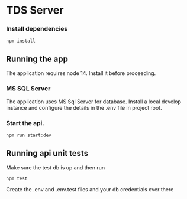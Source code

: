 # TDS Server
### Install  dependencies

```npm install```

## Running the app
The application requires node 14. Install it before proceeding.

### MS SQL Server
The application uses MS Sql Server for database.
Install a local develop instance and configure the details in the .env file in project root.

### Start the api.

```npm run start:dev```

## Running api unit tests

Make sure the test db is up and then run

```npm test```

Create the .env and .env.test files and your db credentials over there

